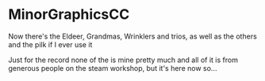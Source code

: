 # MinorGraphicsCC
Now there's the Eldeer, Grandmas, Wrinklers and trios, as well as the others and the pilk if I ever use it     

Just for the record none of the is mine pretty much and all of it is from generous people on the steam workshop, but it's here now so...

